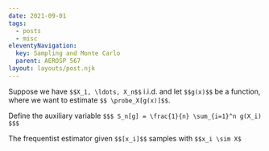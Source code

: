 ```yaml
---
date: 2021-09-01
tags:
  - posts
  - misc
eleventyNavigation:
  key: Sampling and Monte Carlo
  parent: AEROSP 567
layout: layouts/post.njk
---
```


Suppose we have `$$X_1, \ldots, X_n$$` i.i.d. and let `$$g(x)$$` be a function, where we
want to estimate `$$ \probe_X[g(x)]$$`. 

Define the auxiliary variable
`$$$
S_n[g] = \frac{1}{n} \sum_{i=1}^n g(X_i)
$$$`

The frequentist estimator given `$$[x_i]$$` samples with `$$x_i \sim X$` 





